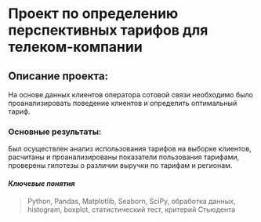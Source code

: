 # Проект по определению перспективных тарифов для телеком-компании

## Описание проекта: 
На основе данных клиентов оператора сотовой связи необходимо было проанализировать поведение клиентов и определить оптимальный тариф. 

### Основные результаты:
Был осуществлен анализ использования тарифов на выборке клиентов, расчитаны и проанализированы показатели пользования тарифами, проверены гипотезы о различии выручки по тарифам и регионам.

#### _Ключевые понятия_
> Python, Pandas, Matplotlib, Seaborn, SciPy, обработка данных, histogram, boxplot, статистический тест, критерий Стьюдента